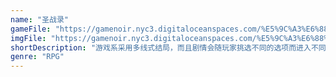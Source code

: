 ```yaml
---
name: "圣战录"
gameFile: "https://gamenoir.nyc3.digitaloceanspaces.com/%E5%9C%A3%E6%88%98%E5%BD%95/ash.zip"
imgFile: "https://gamenoir.nyc3.digitaloceanspaces.com/%E5%9C%A3%E6%88%98%E5%BD%95/original.webp"
shortDescription: "游戏系采用多线式结局，而且剧情会随玩家挑选不同的选项而进入不同的剧情"
genre: "RPG"
---
```


